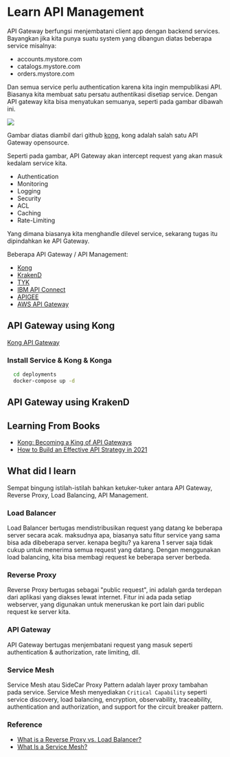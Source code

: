 # Learn API Management

API Gateway berfungsi menjembatani client app dengan backend services.
Bayangkan jika kita punya suatu system yang dibangun diatas beberapa service misalnya:

- accounts.mystore.com
- catalogs.mystore.com
- orders.mystore.com

Dan semua service perlu authentication karena kita ingin mempublikasi API. 
Biasanya kita membuat satu persatu authentikasi disetiap service.
Dengan API gateway kita bisa menyatukan semuanya, seperti pada gambar dibawah ini.

[![][kong-benefits]][kong-url]

Gambar diatas diambil dari github [kong](https://github.com/Kong/kong), kong adalah salah satu API Gateway opensource.

Seperti pada gambar, API Gateway akan intercept request yang akan masuk kedalam service kita. 

- Authentication
- Monitoring
- Logging
- Security
- ACL
- Caching
- Rate-Limiting

Yang dimana biasanya kita menghandle dilevel service, sekarang tugas itu dipindahkan ke API Gateway.

Beberapa API Gateway / API Management:

- [Kong](https://konghq.com/)
- [KrakenD](https://www.krakend.io/)
- [TYK](https://tyk.io/)
- [IBM API Connect](https://developer.ibm.com/apiconnect/)
- [APIGEE](https://cloud.google.com/apigee)
- [AWS API Gateway](https://aws.amazon.com/api-gateway/)

## API Gateway using Kong

[Kong API Gateway](https://github.com/Kong/kong)

### Install Service & Kong & Konga

```cmd
  cd deployments
  docker-compose up -d
```

## API Gateway using KrakenD

## Learning From Books

- [Kong: Becoming a King of API Gateways](https://www.amazon.com/Kong-Becoming-King-API-Gateways-ebook/dp/B07BZG7GPG)
- [How to Build an Effective API Strategy in 2021](https://nordicapis.com/how-to-build-an-effective-api-strategy-in-2021/)

## What did I learn

Sempat bingung istilah-istilah bahkan ketuker-tuker antara API Gateway, Reverse Proxy, Load Balancing, API Management.

### Load Balancer

Load Balancer bertugas mendistribusikan request yang datang ke beberapa server secara acak.
maksudnya apa, biasanya satu fitur service yang sama bisa ada dibeberapa server.
kenapa begitu? ya karena 1 server saja tidak cukup untuk menerima semua request yang datang.
Dengan menggunakan load balancing, kita bisa membagi request ke beberapa server berbeda.

### Reverse Proxy

Reverse Proxy bertugas sebagai "public request", ini adalah garda terdepan dari aplikasi yang diakses lewat internet.
Fitur ini ada pada setiap webserver, yang digunakan untuk meneruskan ke port lain dari public request ke server kita.

### API Gateway

API Gateway bertugas menjembatani request yang masuk seperti authentication & authorization, rate limiting, dll.

<!-- TODO: cari penjelasan yang lebih bagus -->

### Service Mesh

Service Mesh atau SideCar Proxy Pattern adalah layer proxy tambahan pada service. 
Service Mesh menyediakan `Critical Capability` seperti service discovery, load balancing, encryption, observability, 
traceability, authentication and authorization, and support for the circuit breaker pattern.

### Reference

- [What is a Reverse Proxy vs. Load Balancer?](https://www.nginx.com/resources/glossary/reverse-proxy-vs-load-balancer/)
- [What Is a Service Mesh?](https://www.nginx.com/blog/what-is-a-service-mesh/)


[kong-url]: https://konghq.com/
[kong-benefits]: https://konghq.com/wp-content/uploads/2018/05/kong-benefits-github-readme.png
